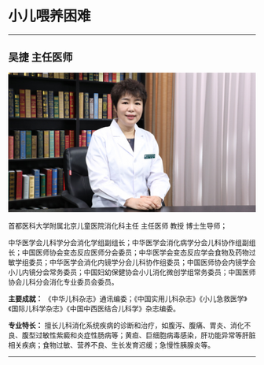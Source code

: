 # 小儿喂养困难

---

## 吴捷 主任医师

![1679233679235](image/c05_080/1679233679235.png)

首都医科大学附属北京儿童医院消化科主任 主任医师 教授 博士生导师；

中华医学会儿科学分会消化学组副组长；中华医学会消化病学分会儿科协作组副组长；中国医师协会变态反应医师分会委员；中华医学会变态反应学会食物及药物过敏学组委员；中华医学会消化内镜学分会儿科协作组委员；中国医师协会内镜学会小儿内镜分会常务委员；中国妇幼保健协会小儿消化微创学组常务委员；中国医师协会儿科分会消化专业委员会委员。


**主要成就：** 《中华儿科杂志》通讯编委；《中国实用儿科杂志》《小儿急救医学》《国际儿科学杂志》《中国中西医结合儿科学》杂志编委。


**专业特长：** 擅长儿科消化系统疾病的诊断和治疗，如腹泻、腹痛、胃炎、消化不良、腹型过敏性紫癜和炎症性肠病等；黄疸、巨细胞病毒感染，肝功能异常等肝脏相关疾病；食物过敏、营养不良、生长发育迟缓；急慢性胰腺炎等。

---
